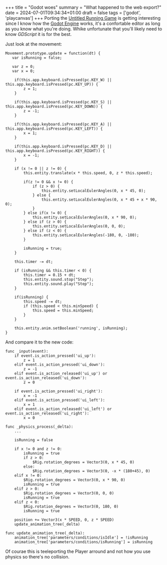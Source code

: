 +++
title = "Godot woes"
summary = "What happened to the web export?"
date = 2024-07-01T09:34:34+01:00
draft = false
tags = ['godot', 'playcanvas']
+++
Porting the [Untitled Running Game](https://hyperagon.itch.io/untitld-running-game) is getting interesting since I know how the [Godot Engine](https://godotengine.org/) works, it's a confortable editor as long as you know what you're doing. Whike unfortunate that you'll likely need to know *GDScript* it is for the best.

Just look at the movement:
```
Movement.prototype.update = function(dt) {
   var isRunning = false;

   var z = 0;
   var x = 0;

    if(this.app.keyboard.isPressed(pc.KEY_W) || this.app.keyboard.isPressed(pc.KEY_UP)) {
        z = 1;
    }

    if(this.app.keyboard.isPressed(pc.KEY_S) || this.app.keyboard.isPressed(pc.KEY_DOWN)) {
        z = -1;
    }

    if(this.app.keyboard.isPressed(pc.KEY_A) || this.app.keyboard.isPressed(pc.KEY_LEFT)) {
        x = 1;
    }

    if(this.app.keyboard.isPressed(pc.KEY_D) || this.app.keyboard.isPressed(pc.KEY_RIGHT)) {
        x = -1;
    }

    if (x != 0 || z != 0) {
        this.entity.translate(x * this.speed, 0, z * this.speed);

        if(z != 0 && x != 0) {
            if (z > 0) {
                this.entity.setLocalEulerAngles(0, x * 45, 0);
            } else {
                this.entity.setLocalEulerAngles(0, x * 45 + x * 90, 0);
            }
        } else if(x != 0) {
            this.entity.setLocalEulerAngles(0, x * 90, 0);
        } else if (z > 0) {
            this.entity.setLocalEulerAngles(0, 0, 0);
        } else if (z < 0) {
            this.entity.setLocalEulerAngles(-180, 0, -180);
        }

        isRunning = true;
    }
    
    this.timer -= dt;

    if (isRunning && this.timer < 0) {
        this.timer = 0.15 + dt;
        this.entity.sound.stop("Step");
        this.entity.sound.play("Step");
    }

    if(isRunning) {
        this.speed -= dt;
        if (this.speed < this.minSpeed) {
            this.speed = this.minSpeed;
        }
    }

    this.entity.anim.setBoolean('running', isRunning);
}
```

And compare it to the new code:

```
func _input(event):	
	if event.is_action_pressed('ui_up'):
		z = 1
	elif event.is_action_pressed('ui_down'):
		z = -1
	elif event.is_action_released('ui_up') or event.is_action_released('ui_down'):
		z = 0
		
	if event.is_action_pressed('ui_right'):
		x = -1
	elif event.is_action_pressed('ui_left'):
		x = 1
	elif event.is_action_released('ui_left') or event.is_action_released('ui_right'):
		x = 0
	
func _physics_process(_delta):
	...
	
	isRunning = false
	
	if x != 0 and z != 0:
		isRunning = true
		if z > 0:
			$Rig.rotation_degrees = Vector3(0, x * 45, 0)
		else:
			$Rig.rotation_degrees = Vector3(0, -x * (180+45), 0)
	elif x != 0:
		$Rig.rotation_degrees = Vector3(0, x * 90, 0)
		isRunning = true
	elif z > 0:
		$Rig.rotation_degrees = Vector3(0, 0, 0)
		isRunning = true
	elif z < 0:
		$Rig.rotation_degrees = Vector3(0, 180, 0)
		isRunning = true

	position += Vector3(x * SPEED, 0, z * SPEED)
	update_animation_tree(_delta)

func update_animation_tree(_delta):
	animation_tree['parameters/conditions/isIdle'] = !isRunning
	animation_tree['parameters/conditions/isRunning'] = isRunning
```

Of courae this is teeleporting the Player arround and not how you use physics so there's no collision.


